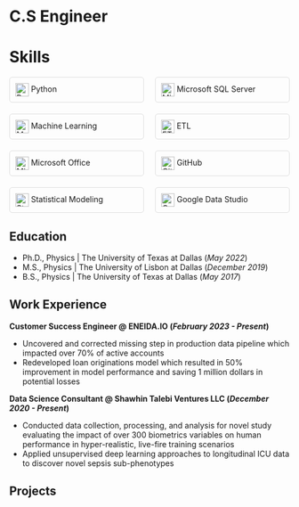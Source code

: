 # C.S Engineer
# Skills

<div style="display: flex; flex-wrap: wrap; gap: 20px;">

<div style="flex: 1; min-width: 200px; padding: 10px; border: 1px solid #ddd; border-radius: 5px;">
<img src="https://img.icons8.com/color/48/000000/python.png" alt="Python" style="width: 24px; height: 24px; vertical-align: middle;"> Python
</div>

<div style="flex: 1; min-width: 200px; padding: 10px; border: 1px solid #ddd; border-radius: 5px;">
<img src="https://img.icons8.com/color/48/000000/microsoft-sql-server.png" alt="Microsoft SQL Server" style="width: 24px; height: 24px; vertical-align: middle;"> Microsoft SQL Server
</div>

<div style="flex: 1; min-width: 200px; padding: 10px; border: 1px solid #ddd; border-radius: 5px;">
<img src="https://img.icons8.com/color/48/000000/machine-learning.png" alt="Machine Learning" style="width: 24px; height: 24px; vertical-align: middle;"> Machine Learning
</div>

<div style="flex: 1; min-width: 200px; padding: 10px; border: 1px solid #ddd; border-radius: 5px;">
<img src="https://img.icons8.com/color/48/000000/extract.png" alt="ETL" style="width: 24px; height: 24px; vertical-align: middle;"> ETL
</div>

<div style="flex: 1; min-width: 200px; padding: 10px; border: 1px solid #ddd; border-radius: 5px;">
<img src="https://img.icons8.com/color/48/000000/microsoft-excel.png" alt="Microsoft Office" style="width: 24px; height: 24px; vertical-align: middle;"> Microsoft Office
</div>

<div style="flex: 1; min-width: 200px; padding: 10px; border: 1px solid #ddd; border-radius: 5px;">
<img src="https://img.icons8.com/color/48/000000/github.png" alt="GitHub" style="width: 24px; height: 24px; vertical-align: middle;"> GitHub
</div>

<div style="flex: 1; min-width: 200px; padding: 10px; border: 1px solid #ddd; border-radius: 5px;">
<img src="https://img.icons8.com/color/48/000000/statistics.png" alt="Statistical Modeling" style="width: 24px; height: 24px; vertical-align: middle;"> Statistical Modeling
</div>

<div style="flex: 1; min-width: 200px; padding: 10px; border: 1px solid #ddd; border-radius: 5px;">
<img src="https://img.icons8.com/color/48/000000/google-data-studio.png" alt="Google Data Studio" style="width: 24px; height: 24px; vertical-align: middle;"> Google Data Studio
</div>

<!-- Repeat similar blocks for other skills -->

</div>





## Education
- Ph.D., Physics | The University of Texas at Dallas (_May 2022_)								       		
- M.S., Physics	| The University of Lisbon at Dallas (_December 2019_)	 			        		
- B.S., Physics | The University of Texas at Dallas (_May 2017_)

## Work Experience
**Customer Success Engineer @ ENEIDA.IO (_February 2023 - Present_)**
- Uncovered and corrected missing step in production data pipeline which impacted over 70% of active accounts
- Redeveloped loan originations model which resulted in 50% improvement in model performance and saving 1 million dollars in potential losses

**Data Science Consultant @ Shawhin Talebi Ventures LLC (_December 2020 - Present_)**
- Conducted data collection, processing, and analysis for novel study evaluating the impact of over 300 biometrics variables on human performance in hyper-realistic, live-fire training scenarios
- Applied unsupervised deep learning approaches to longitudinal ICU data to discover novel sepsis sub-phenotypes

## Projects

